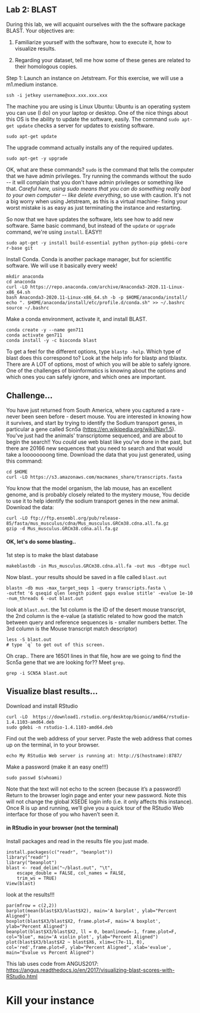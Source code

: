 Lab 2: BLAST
--

During this lab, we will acquaint ourselves with the the software package BLAST. Your objectives are:


1. Familiarize yourself with the software, how to execute it, how to visualize results.

2. Regarding your dataset, tell me how some of these genes are related to their homologous copies.


Step 1: Launch an instance on Jetstream. For this exercise, we will use a m1.medium instance.
```
ssh -i jetkey username@xxx.xxx.xxx.xxx
```

The machine you are using is Linux Ubuntu: Ubuntu is an operating system you can use (I do) on your laptop or desktop. One of the nice things about this OS is the ability to update the software, easily.  The command `sudo apt-get update` checks a server for updates to existing software.

```
sudo apt-get update
```

The upgrade command actually installs any of the required updates.
```
sudo apt-get -y upgrade
```

OK, what are these commands?  `sudo` is the command that tells the computer that we have admin privileges. Try running the commands without the sudo -- it will complain that you don't have admin privileges or something like that. *Careful here, using sudo means that you can do something really bad to your own computer -- like delete everything*, so use with caution. It's not a big worry when using Jetstream, as this is a virtual machine- fixing your worst mistake is as easy as just terminating the instance and restarting.

So now that we have updates the software, lets see how to add new software. Same basic command, but instead of the `update` or `upgrade` command, we're using `install`. EASY!!
```
sudo apt-get -y install build-essential python python-pip gdebi-core r-base git
```


Install Conda. Conda is another package manager, but for scientific software. We will use it basically every week!
```
mkdir anaconda
cd anaconda
curl -LO https://repo.anaconda.com/archive/Anaconda3-2020.11-Linux-x86_64.sh
bash Anaconda3-2020.11-Linux-x86_64.sh -b -p $HOME/anaconda/install/
echo ". $HOME/anaconda/install/etc/profile.d/conda.sh" >> ~/.bashrc
source ~/.bashrc
```

Make a conda environment, activate it, and install BLAST.
```
conda create -y --name gen711
conda activate gen711
conda install -y -c bioconda blast
```

To get a feel for the different options, type `blastp -help`. Which type of blast does this correspond to? Look at the help info for blastp and tblastx. There are A LOT of options, most of which you will be able to safely ignore. One of the challenges of bioinformatics is knowing about the options and which ones you can safely ignore, and which ones are important.

## Challenge...

You have just returned from South America, where you captured a rare - never been seen before - desert mouse. You are interested in knowing how it survives, and start by trying to identify the Sodium transport genes, in particular a gene called Scn5a (https://en.wikipedia.org/wiki/Nav1.5). You've just had the animals' transcriptome sequenced, and are about to begin the search!! You *could* use web blast like you've done in the past, but there are 20166 new sequences that you need to search and that would take a loooooooong time.
Download the data that you just generated, using this command:
```
cd $HOME
curl -LO https://s3.amazonaws.com/macmanes_share/transcripts.fasta
```

You know that the model organism, the lab mouse, has an excellent genome, and is probably closely related to the mystery mouse, You decide to use it to help identify the sodium transport genes in the new animal. Download the data:
```
curl -LO ftp://ftp.ensembl.org/pub/release-85/fasta/mus_musculus/cdna/Mus_musculus.GRCm38.cdna.all.fa.gz
gzip -d Mus_musculus.GRCm38.cdna.all.fa.gz
```

#### OK, let's do some blasting..

1st step is to make the blast database
```
makeblastdb -in Mus_musculus.GRCm38.cdna.all.fa -out mus -dbtype nucl
```

Now blast.. your results should be saved in a file called `blast.out`
```
blastn -db mus -max_target_seqs 1 -query transcripts.fasta \
-outfmt '6 qseqid qlen length pident gaps evalue stitle' -evalue 1e-10 -num_threads 6 -out blast.out
```


look at `blast.out`. the 1st column is the ID of the desert mouse transcript, the 2nd column is the e-value (a statistic related to how good the match between query and reference sequences is - smaller numbers better. The 3rd column is the Mouse transcript match descriptor)
```
less -S blast.out
# type `q` to get out of this screen.
```

Oh crap.. There are 16501 lines in that file, how are we going to find the Scn5a gene that we are looking for?? Meet `grep`.
```
grep -i SCN5A blast.out
```

## Visualize blast results...

Download and install RStudio
```
curl -LO  https://download1.rstudio.org/desktop/bionic/amd64/rstudio-1.4.1103-amd64.deb
sudo gdebi -n rstudio-1.4.1103-amd64.deb
```

Find out the web address of your server. Paste the web address that comes up on the terminal, in to your browser.
```
echo My RStudio Web server is running at: http://$(hostname):8787/
```

Make a password (make it an easy one!!!)
```
sudo passwd $(whoami)
```

Note that the text will not echo to the screen (because it’s a password!)
Return to the browser login page and enter your new password. Note this will not change the global XSEDE login info (i.e. it only affects this instance).
Once R is up and running, we’ll give you a quick tour of the RStudio Web interface for those of you who haven’t seen it.

#### in RStudio in your browser (not the terminal)

Install packages and read in the results file you just made.
```
install.packages(c("readr", "beanplot"))
library("readr")
library("beanplot")
blast <- read_delim("~/blast.out", "\t",
    escape_double = FALSE, col_names = FALSE,
    trim_ws = TRUE)
View(blast)
```

look at the results!!!
```
par(mfrow = c(2,2))
barplot(mean(blast$X3/blast$X2), main='A barplot', ylab="Percent Aligned")
boxplot(blast$X3/blast$X2, frame.plot=F, main='A boxplot', ylab="Percent Aligned")
beanplot(blast$X3/blast$X2, ll = 0, beanlinewd=-1, frame.plot=F, col="blue", main='A violin plot', ylab="Percent Aligned")
plot(blast$X3/blast$X2 ~ blast$X6, xlim=c(7e-11, 0), col='red',frame.plot=F, ylab="Percent Aligned", xlab='evalue', main="Evalue vs Percent Aligned")
```


This lab uses code from ANGUS2017: https://angus.readthedocs.io/en/2017/visualizing-blast-scores-with-RStudio.html

# Kill your instance